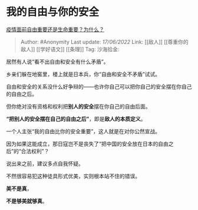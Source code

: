 # 我的自由与你的安全
[疫情面前自由重要还是生命重要？为什么？](https://www.zhihu.com/question/462633806/answer/2523677473)

> Author: #Anonymity
> Last update: *17/06/2022*
> Link: [[敌人]] [[尊重你的敌人]] [[学好语文]] [[条理]]
> Tag:
> 沙海拾金:

居然有人说“看不出自由和安全有什么矛盾”。

乡亲们躲在地窖里，楼上就是日本兵，你“自由和安全不矛盾”试试。

自由和安全的关系没什么好争辩的——也许你自己可以把你自己的安全摆在你自己的自由之后。

但你绝对没有资格和权利把**别人的安全**摆在你自己的自由后面。

**“把别人的安全摆在自己的自由之后”**，即是**敌人的本质定义**。

一个人主张“我的自由比你的安全重要”，这人就是在对你公然宣战。

因为如果这能成立，那日寇岂不是丧失了“把中国的安全放在日本的自由之后”的“合法权利”？

说出来之前，建议多点自我怀疑。

不然很容易犯这种徒具形式优美，实则根本站不住的错误。

**美不是真**，

**不是够美就够真**。
